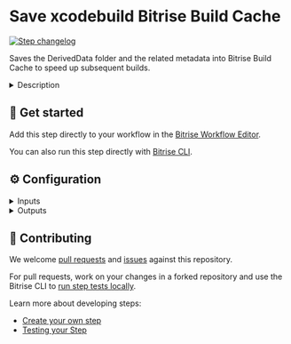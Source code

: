 # Save xcodebuild Bitrise Build Cache

[![Step changelog](https://shields.io/github.com/bitrise-steplib/bitrise-step-save-xcodebuild-cache?include_prereleases&label=changelog&color=blueviolet)](https://github.com/bitrise-steplib/bitrise-step-save-xcodebuild-cache/releases)

Saves the DerivedData folder and the related metadata into Bitrise Build Cache to speed up subsequent builds.

<details>
<summary>Description</summary>

This steps caches the DerivedData folder and the related metadata required to speed up subsequent builds. The cache is stored in the Bitrise Build Cache infrastructure.

NOTE: you need to have an activate Bitrise Build Cache Trial or Subscription for your workspace to use this step.
</details>

## 🧩 Get started

Add this step directly to your workflow in the [Bitrise Workflow Editor](https://devcenter.bitrise.io/steps-and-workflows/steps-and-workflows-index/).

You can also run this step directly with [Bitrise CLI](https://github.com/bitrise-io/bitrise).

## ⚙️ Configuration

<details>
<summary>Inputs</summary>

| Key | Description | Flags | Default |
| --- | --- | --- | --- |
| `project_root_path` | Path to the root folder of the project to be built | required | `.` |
| `derived_data_path` | Path to the DerivedData folder used by the build. This must be the same folder specified for the -derivedDataPath flag when running xcodebuild. | required | `$HOME/Library/Developer/Xcode/DerivedData` |
| `verbose` | Enable logging additional information for troubleshooting | required | `false` |
</details>

<details>
<summary>Outputs</summary>
There are no outputs defined in this step
</details>

## 🙋 Contributing

We welcome [pull requests](https://github.com/bitrise-steplib/bitrise-step-save-xcodebuild-cache/pulls) and [issues](https://github.com/bitrise-steplib/bitrise-step-save-xcodebuild-cache/issues) against this repository.

For pull requests, work on your changes in a forked repository and use the Bitrise CLI to [run step tests locally](https://devcenter.bitrise.io/bitrise-cli/run-your-first-build/).

Learn more about developing steps:

- [Create your own step](https://devcenter.bitrise.io/contributors/create-your-own-step/)
- [Testing your Step](https://devcenter.bitrise.io/contributors/testing-and-versioning-your-steps/)
